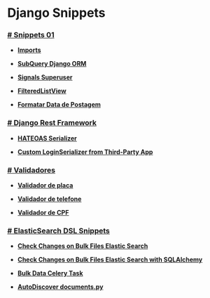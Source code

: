 # Django Snippets

### [# Snippets 01](https://github.com/MikaelSantilio/django-snippets/blob/master/01_snippets.md)

- **[Imports](https://github.com/MikaelSantilio/django-snippets/blob/master/01_snippets.md#subquery-django-orm)**

- **[SubQuery Django ORM](https://github.com/MikaelSantilio/django-snippets/blob/master/01_snippets.md#imports)**

- **[Signals Superuser](https://github.com/MikaelSantilio/django-snippets/blob/master/01_snippets.md#signals-superuser)**

- **[FilteredListView](https://github.com/MikaelSantilio/django-snippets/blob/master/01_snippets.md#filteredlistView)**

- **[Formatar Data de Postagem](https://github.com/MikaelSantilio/django-snippets/blob/master/01_snippets.md#formatar-data-de-postagem)**

### [# Django Rest Framework](https://github.com/MikaelSantilio/django-snippets/blob/master/drf_snippets.md)

- **[HATEOAS Serializer](https://github.com/MikaelSantilio/django-snippets/blob/master/drf_snippets.md#hateoas-serializer)**

- **[Custom LoginSerializer from Third-Party App](https://github.com/MikaelSantilio/django-snippets/blob/master/drf_snippets.md#custom-loginserializer-from-third-party-app)**

### [# Validadores](https://github.com/MikaelSantilio/django-snippets/blob/master/validators_snippets.md)

- **[Validador de placa](https://github.com/MikaelSantilio/django-snippets/blob/master/validators_snippets.md#validador-de-placa)**

- **[Validador de telefone](https://github.com/MikaelSantilio/django-snippets/blob/master/validators_snippets.md#validador-de-telefone)**

- **[Validador de CPF](https://github.com/MikaelSantilio/django-snippets/blob/master/validators_snippets.md#validador-de-cpf)**

### [# ElasticSearch DSL Snippets](https://github.com/MikaelSantilio/django-snippets/blob/master/elasticsearch_snippets.md)

- **[Check Changes on Bulk Files Elastic Search](https://github.com/MikaelSantilio/django-snippets/blob/master/elasticsearch_snippets.md#check-changes-on-bulk-files-elastic-search)**

- **[Check Changes on Bulk Files Elastic Search with SQLAlchemy](https://github.com/MikaelSantilio/django-snippets/blob/master/elasticsearch_snippets.md#check-changes-on-bulk-files-elastic-search-with-sqlalchemy)**

- **[Bulk Data Celery Task](https://github.com/MikaelSantilio/django-snippets/blob/master/elasticsearch_snippets.md#bulk-data-celery-task)**

- **[AutoDiscover documents.py](https://github.com/MikaelSantilio/django-snippets/blob/master/elasticsearch_snippets.md#autodiscover-documents.py)**
